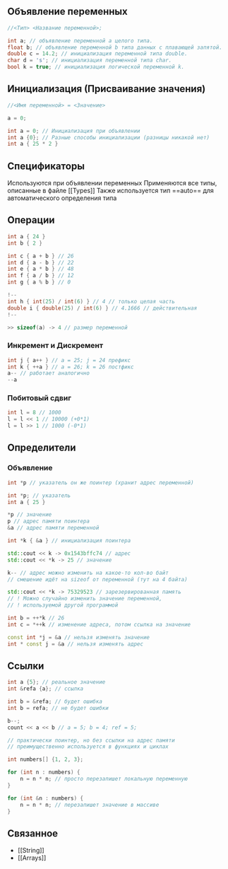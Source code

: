## Объявление переменных
```cpp
//<Тип> <Название переменной>;

int a; // объявление переменной a целого типа.
float b; // объявление переменной b типа данных с плавающей запятой.
double c = 14.2; // инициализация переменной типа double.
char d = 's'; // инициализация переменной типа char.
bool k = true; // инициализация логической переменной k.
```
## Инициализация (Присваивание значения)
```cpp
//<Имя переменной> = <Значение>

a = 0;

int a = 0; // Инициализация при объявлении
int a {0}; // Разные способы инициализации (разницы никакой нет)
int a { 25 * 2 }
```
## Спецификаторы
Используются при объявлении переменных
Применяются все типы, описанные в файле [[Types]]
Также используется тип ==auto== для автоматического определения типа
## Операции
```cpp
int a { 24 }
int b { 2 }

int c { a + b } // 26
int d { a - b } // 22
int e { a * b } // 48
int f { a / b } // 12
int g { a % b } // 0

!-- 
int h { int(25) / int(6) } // 4 // только целая часть
double i { double(25) / int(6) } // 4.1666 // действительная
!--

>> sizeof(a) -> 4 // размер переменной
```
### Инкремент и Дискремент
```cpp
int j { a++ } // a = 25; j = 24 префикс
int k { ++a } // a = 26; k = 26 постфикс
a-- // работает аналогично
--a
```
### Побитовый сдвиг
```cpp
int l = 8 // 1000 
l = l << 1 // 10000 (+0*1)
l = l >> 1 // 1000 (-0*1)
```
## Определители
### Объявление
```cpp
int *p // указатель он же поинтер (хранит адрес переменной)
```

```cpp
int *p; // указатель
int a { 25 }

*p // значение
p // адрес памяти поинтера
&a // адрес памяти переменной

int *k { &a } // инициализация поинтера

std::cout << k -> 0x1543bffc74 // адрес
std::cout << *k -> 25 // значение

k-- // адрес можно изменить на какое-то кол-во байт
// смешение идёт на sizeof от переменной (тут на 4 байта)

std::cout << *k -> 75329523 // зарезервированная память
// ! Можно случайно изменить значение переменной,
// ! используемой другой программой 

int b = ++*k // 26
int c = *++k // изменение адреса, потом ссылка на значение

const int *j = &a // нельзя изменять значение
int * const j = &a // нельзя изменять адрес
```
## Ссылки
```cpp
int a {5}; // реальное значение
int &refa {a}; // ссылка

int b = &refa; // будет ошибка
int b = refa; // не будет ошибки

b--;
count << a << b // a = 5; b = 4; ref = 5;

// практически поинтер, но без ссылки на адрес памяти
// преимущественно используется в функциях и циклах

int numbers[] {1, 2, 3};

for (int n : numbers) {
	n = n * n; // просто перезапишет локальную переменную
}

for (int &n : numbers) {
	n = n * n; // перезапишет значение в массиве
}
```
## Связанное
- [[String]]
- [[Arrays]]